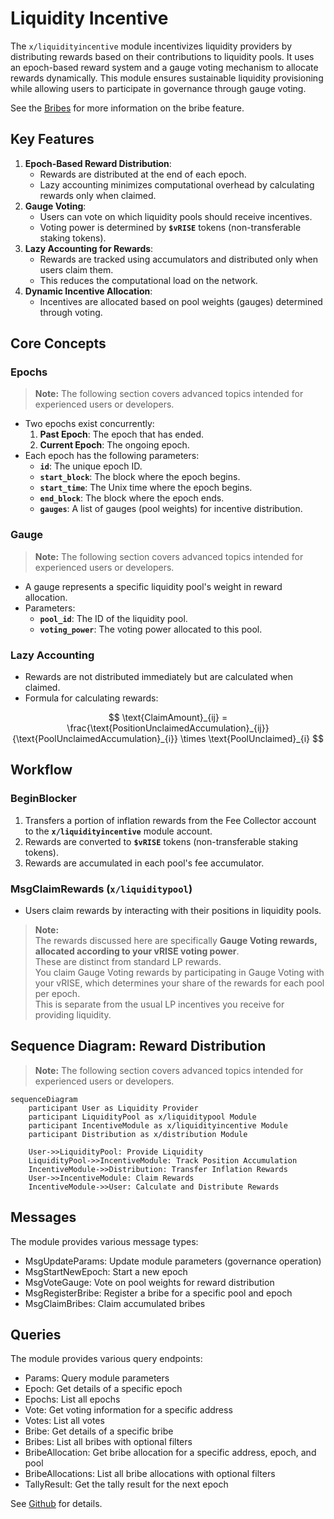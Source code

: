 # Liquidity Incentive

The `x/liquidityincentive` module incentivizes liquidity providers by distributing rewards based on their contributions to liquidity pools. It uses an epoch-based reward system and a gauge voting mechanism to allocate rewards dynamically. This module ensures sustainable liquidity provisioning while allowing users to participate in governance through gauge voting.

See the [Bribes](./bribes.md) for more information on the bribe feature.

## Key Features

1. **Epoch-Based Reward Distribution**:
    - Rewards are distributed at the end of each epoch.
    - Lazy accounting minimizes computational overhead by calculating rewards only when claimed.
2. **Gauge Voting**:
    - Users can vote on which liquidity pools should receive incentives.
    - Voting power is determined by **`$vRISE`** tokens (non-transferable staking tokens).
3. **Lazy Accounting for Rewards**:
    - Rewards are tracked using accumulators and distributed only when users claim them.
    - This reduces the computational load on the network.
4. **Dynamic Incentive Allocation**:
    - Incentives are allocated based on pool weights (gauges) determined through voting.

## **Core Concepts**

### Epochs

> **Note:** The following section covers advanced topics intended for experienced users or developers.

- Two epochs exist concurrently:
    1. **Past Epoch**: The epoch that has ended.
    2. **Current Epoch**: The ongoing epoch.
- Each epoch has the following parameters:
  - **`id`**: The unique epoch ID.
  - **`start_block`**: The block where the epoch begins.
  - **`start_time`**: The Unix time where the epoch begins.
  - **`end_block`**: The block where the epoch ends.
  - **`gauges`**: A list of gauges (pool weights) for incentive distribution.

### Gauge

> **Note:** The following section covers advanced topics intended for experienced users or developers.

- A gauge represents a specific liquidity pool's weight in reward allocation.
- Parameters:
  - **`pool_id`**: The ID of the liquidity pool.
  - **`voting_power`**: The voting power allocated to this pool.

### Lazy Accounting

- Rewards are not distributed immediately but are calculated when claimed.
- Formula for calculating rewards:

$$
\text{ClaimAmount}_{ij} = \frac{\text{PositionUnclaimedAccumulation}_{ij}}{\text{PoolUnclaimedAccumulation}_{i}} \times \text{PoolUnclaimed}_{i}
$$

## Workflow

### BeginBlocker

1. Transfers a portion of inflation rewards from the Fee Collector account to the **`x/liquidityincentive`** module account.
1. Rewards are converted to **`$vRISE`** tokens (non-transferable staking tokens).
1. Rewards are accumulated in each pool's fee accumulator.

### MsgClaimRewards (`x/liquiditypool`)

- Users claim rewards by interacting with their positions in liquidity pools.

> **Note:**  
> The rewards discussed here are specifically **Gauge Voting rewards, allocated according to your vRISE voting power**.  
> These are distinct from standard LP rewards.  
> You claim Gauge Voting rewards by participating in Gauge Voting with your vRISE, which determines your share of the rewards for each pool per epoch.  
> This is separate from the usual LP incentives you receive for providing liquidity.

## Sequence Diagram: Reward Distribution

> **Note:** The following section covers advanced topics intended for experienced users or developers.

```mermaid
sequenceDiagram
    participant User as Liquidity Provider
    participant LiquidityPool as x/liquiditypool Module
    participant IncentiveModule as x/liquidityincentive Module
    participant Distribution as x/distribution Module

    User->>LiquidityPool: Provide Liquidity
    LiquidityPool->>IncentiveModule: Track Position Accumulation
    IncentiveModule->>Distribution: Transfer Inflation Rewards
    User->>IncentiveModule: Claim Rewards
    IncentiveModule->>User: Calculate and Distribute Rewards
```

## Messages

The module provides various message types:

- MsgUpdateParams: Update module parameters (governance operation)
- MsgStartNewEpoch: Start a new epoch
- MsgVoteGauge: Vote on pool weights for reward distribution
- MsgRegisterBribe: Register a bribe for a specific pool and epoch
- MsgClaimBribes: Claim accumulated bribes

## Queries

The module provides various query endpoints:

- Params: Query module parameters
- Epoch: Get details of a specific epoch
- Epochs: List all epochs
- Vote: Get voting information for a specific address
- Votes: List all votes
- Bribe: Get details of a specific bribe
- Bribes: List all bribes with optional filters
- BribeAllocation: Get bribe allocation for a specific address, epoch, and pool
- BribeAllocations: List all bribe allocations with optional filters
- TallyResult: Get the tally result for the next epoch

See [Github](https://github.com/sunriselayer/sunrise/tree/main/x/liquidityincentive) for details.
